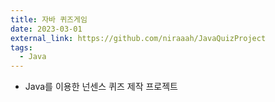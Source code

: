 ```yaml
---
title: 자바 퀴즈게임
date: 2023-03-01
external_link: https://github.com/niraaah/JavaQuizProject
tags:
  - Java
---
```


- Java를 이용한 넌센스 퀴즈 제작 프로젝트

<!--more-->
